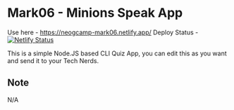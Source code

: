 # Mark06 - Minions Speak App
Use here - https://neogcamp-mark06.netlify.app/
Deploy Status - [![Netlify Status](https://api.netlify.com/api/v1/badges/e77294e6-3555-4120-83f3-d88e9606e92d/deploy-status)](https://app.netlify.com/sites/neogcamp-mark06/deploys)

This is a simple Node.JS based CLI Quiz App, you can edit this as you want and send it to your Tech Nerds.

## Note
N/A
